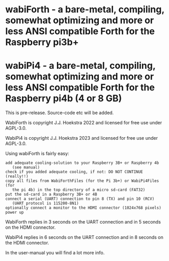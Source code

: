 # wabiForth - a bare-metal, compiling, somewhat optimizing and more or less ANSI compatible Forth for the Raspberry pi3b+

# wabiPi4 - a bare-metal, compiling, somewhat optimizing and more or less ANSI compatible Forth for the Raspberry pi4b (4 or 8 GB)

This is pre-release. Source-code etc will be added.

WabiForth is copyright J.J. Hoekstra 2022 and licensed for free use under AGPL-3.0.

WabiPi4 is copyright J.J. Hoekstra 2023 and licensed for free use under AGPL-3.0.

Using wabiForth is fairly easy:

	add adequate cooling-solution to your Raspberry 3B+ or Raspberry 4b
	   (see manual)
	check if you added adequate cooling, if not: DO NOT CONTINUE (really!!)
    copy all files from WabiForthFiles (for the Pi 3b+) or WabiPi4Files (for  
       the pi 4b) in the top directory of a micro sd-card (FAT32)
    put the sd-card in a Raspberry 3B+ or 4B
    connect a serial (UART) connection to pin 8 (TX) and pin 10 (RCV)
       (UART protocol is 115200-8N1)
    optionally connect a monitor to the HDMI connector (1024x768 pixels)
    power up
    
WabiForth replies in 3 seconds on the UART connection and in 5 seconds on the HDMI connector.

WabiPi4 replies in 6 seconds on the UART connection and in 8 seconds on the HDMI connector.

In the user-manual you will find a lot more info.
